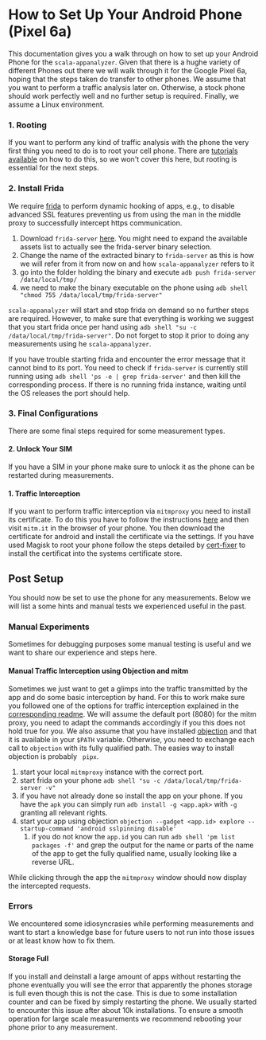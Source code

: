 # How to Set Up Your Android Phone (Pixel 6a)

This documentation gives you a walk through on how to set up your Android Phone for the `scala-appanalyzer`.
Given that there is a hughe variety of different Phones out there we will walk through it for the Google Pixel 6a, 
hoping that the steps taken do transfer to other phones.
We assume that you want to perform a traffic analysis later on. Otherwise, a stock phone should work perfectly 
well and no further setup is required.
Finally, we assume a Linux environment.

### 1. Rooting

If you want to perform any kind of traffic analysis with the phone the very first thing you need to do is to root your 
cell phone.
There are [tutorials available](https://www.xda-developers.com/how-to-unlock-bootloader-root-magisk-google-pixel-6a/) on how to do this, so we won't cover this here, but rooting is essential for the 
next steps.

### 2. Install Frida

We require [frida](https://frida.re/docs/android/) to perform dynamic hooking of apps, e.g., to disable advanced SSL features preventing us from using the man in the middle proxy to successfully intercept https communication.

1. Download `frida-server` [here](https://github.com/frida/frida/releases). You might need to expand the available assets list to actually see the frida-server binary selection.
2. Change the name of the extracted binary to `frida-server` as this is how we will refer from it from now on and how `scala-appanalyzer` refers to it
3. go into the folder holding the binary and execute `adb push frida-server /data/local/tmp/`
4. we need to make the binary executable on the phone using `adb shell "chmod 755 /data/local/tmp/frida-server"`

`scala-appanalyzer` will start and stop frida on demand so no further steps are required. However, to make sure that everything is working we suggest that you start frida once per hand using `adb shell "su -c /data/local/tmp/frida-server"`. Do not forget to stop it prior to doing any measurements using he `scala-appanalyzer`.

If you have trouble starting frida and encounter the error message that it cannot bind to its port. You need to check if `frida-server` is currently still running using `adb shell 'ps -e | grep frida-server'` and then kill the corresponding process. If there is no running frida instance, waiting until the OS releases the port should help.

### 3. Final Configurations

There are some final steps required for some measurement types.

#### 2. Unlock Your SIM

If you have a SIM in your phone make sure to unlock it as the phone can be restarted during measurements.

#### 1. Traffic Interception

If you want to perform traffic interception via `mitmproxy` you need to install its certificate. To do this you have
to follow the instructions [here](./TRAFFIC_INTERCEPTION.md) and then visit `mitm.it` in the browser of your phone.
You then download the certificate for android and install the certificate via the settings.
If you have used Magisk to root your phone follow the steps detailed by [cert-fixer](https://github.com/pwnlogs/cert-fixer) to install the certificat into the systems certificate store.

## Post Setup

You should now be set to use the phone for any measurements. Below we will list a some hints and manual tests we experienced useful in the past. 

### Manual Experiments

Sometimes for debugging purposes some manual testing is useful and we want to share our experience and steps here.

#### Manual Traffic Interception using Objection and mitm

Sometimes we just want to get a glimps into the traffic transmitted by the app and do some basic interception by hand.
For this to work make sure you followed one of the options for traffic interception explained in the 
[corresponding readme](./TRAFFIC_INTERCEPTION.md). We will assume the default port (8080) for the mitm proxy, you need to
adapt the commands accordingly if you this does not hold true for you. We also assume that you have installed 
[objection](https://github.com/sensepost/objection) and that it is available in your `$PATH` variable. Otherwise, you
need to exchange each call to `objection` with its fully qualified path. The easies way to install objection is 
probably ` pipx`.

1. start your local `mitmproxy` instance with the correct port. 
2. start frida on your phone `adb shell "su -c /data/local/tmp/frida-server -v"`
3. if you have not already done so install the app on your phone. If you have the `apk` you can simply run
`adb install -g <app.apk>` with `-g`  granting all relevant rights.
4. start your app using objection `objection --gadget <app.id> explore --startup-command 'android sslpinning disable'`
    1. if you do not know the `app.id` you can run `adb shell 'pm list packages -f'` and grep the output for the name or 
        parts of the name of the app to get the fully qualified name, usually looking like a reverse URL.

While clicking through the app the `mitmproxy` window should now display the intercepted requests. 

### Errors

We encountered some idiosyncrasies while performing measurements and want to start a knowledge base for future users
to not run into those issues or at least know how to fix them.

#### Storage Full

If you install and deinstall a large amount of apps without restarting the phone eventually you will see the error that 
apparently the phones storage is full even though this is not the case. This is due to some installation counter and can
be fixed by simply restarting the phone. We usually started to encounter this issue after about 10k installations.
To ensure a smooth operation for large scale measurements we recommend rebooting your phone prior to any measurement.

